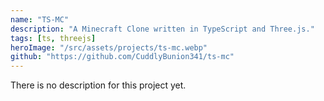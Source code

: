 ```yaml
---
name: "TS-MC"
description: "A Minecraft Clone written in TypeScript and Three.js."
tags: [ts, threejs]
heroImage: "/src/assets/projects/ts-mc.webp"
github: "https://github.com/CuddlyBunion341/ts-mc"
---
```


There is no description for this project yet.
